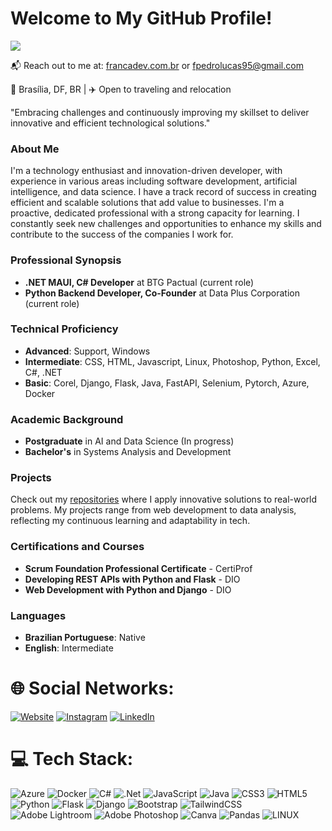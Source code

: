 # Welcome to My GitHub Profile!
![](https://komarev.com/ghpvc/?username=fpedrolucas95)

📬 Reach out to me at: [francadev.com.br](https://www.francadev.com.br) or [fpedrolucas95@gmail.com](mailto:fpedrolucas95@gmail.com)

📌 Brasília, DF, BR | ✈️ Open to traveling and relocation

"Embracing challenges and continuously improving my skillset to deliver innovative and efficient technological solutions."

### About Me
I'm a technology enthusiast and innovation-driven developer, with experience in various areas including software development, artificial intelligence, and data science. I have a track record of success in creating efficient and scalable solutions that add value to businesses. I'm a proactive, dedicated professional with a strong capacity for learning. I constantly seek new challenges and opportunities to enhance my skills and contribute to the success of the companies I work for.

### Professional Synopsis
- **.NET MAUI, C# Developer** at BTG Pactual (current role)
- **Python Backend Developer, Co-Founder** at Data Plus Corporation (current role)

### Technical Proficiency
- **Advanced**: Support, Windows
- **Intermediate**: CSS, HTML, Javascript, Linux, Photoshop, Python, Excel, C#, .NET
- **Basic**: Corel, Django, Flask, Java, FastAPI, Selenium, Pytorch, Azure, Docker 

### Academic Background
- **Postgraduate** in AI and Data Science (In progress)
- **Bachelor's** in Systems Analysis and Development

### Projects
Check out my [repositories](https://github.com/fpedrolucas95?tab=repositories) where I apply innovative solutions to real-world problems. My projects range from web development to data analysis, reflecting my continuous learning and adaptability in tech.

### Certifications and Courses
- **Scrum Foundation Professional Certificate** - CertiProf
- **Developing REST APIs with Python and Flask** - DIO
- **Web Development with Python and Django** - DIO

### Languages
- **Brazilian Portuguese**: Native
- **English**: Intermediate


# 🌐 Social Networks:
[![Website](https://img.shields.io/badge/website-000000?style=for-the-badge&logo=About.me&logoColor=white)](https://www.francadev.com.br) [![Instagram](https://img.shields.io/badge/Instagram-E4405F?style=for-the-badge&logo=instagram&logoColor=white)](https://instagram.com/fpedrolucas95) [![LinkedIn](https://img.shields.io/badge/LinkedIn-0077B5?style=for-the-badge&logo=linkedin&logoColor=white)](https://linkedin.com/in/fpedrolucas95) 

# 💻 Tech Stack:
![Azure](https://img.shields.io/badge/azure-%230072C6.svg?style=for-the-badge&logo=microsoftazure&logoColor=white) ![Docker](https://img.shields.io/badge/docker-%230db7ed.svg?style=for-the-badge&logo=docker&logoColor=white) ![C#](https://img.shields.io/badge/c%23-%23239120.svg?style=for-the-badge&logo=csharp&logoColor=white) ![.Net](https://img.shields.io/badge/.NET-5C2D91?style=for-the-badge&logo=.net&logoColor=white) ![JavaScript](https://img.shields.io/badge/javascript-%23323330.svg?style=for-the-badge&logo=javascript&logoColor=%23F7DF1E) ![Java](https://img.shields.io/badge/java-%23ED8B00.svg?style=for-the-badge&logo=java&logoColor=white) ![CSS3](https://img.shields.io/badge/css3-%231572B6.svg?style=for-the-badge&logo=css3&logoColor=white) ![HTML5](https://img.shields.io/badge/html5-%23E34F26.svg?style=for-the-badge&logo=html5&logoColor=white) ![Python](https://img.shields.io/badge/python-3670A0?style=for-the-badge&logo=python&logoColor=ffdd54) ![Flask](https://img.shields.io/badge/flask-%23000.svg?style=for-the-badge&logo=flask&logoColor=white) ![Django](https://img.shields.io/badge/django-%23092E20.svg?style=for-the-badge&logo=django&logoColor=white) ![Bootstrap](https://img.shields.io/badge/bootstrap-%23563D7C.svg?style=for-the-badge&logo=bootstrap&logoColor=white) ![TailwindCSS](https://img.shields.io/badge/tailwindcss-%2338B2AC.svg?style=for-the-badge&logo=tailwind-css&logoColor=white) ![Adobe Lightroom](https://img.shields.io/badge/Adobe%20Lightroom-31A8FF.svg?style=for-the-badge&logo=Adobe%20Lightroom&logoColor=white) ![Adobe Photoshop](https://img.shields.io/badge/adobephotoshop-%2331A8FF.svg?style=for-the-badge&logo=adobephotoshop&logoColor=white) ![Canva](https://img.shields.io/badge/Canva-%2300C4CC.svg?style=for-the-badge&logo=Canva&logoColor=white) ![Pandas](https://img.shields.io/badge/pandas-%23150458.svg?style=for-the-badge&logo=pandas&logoColor=white) ![LINUX](https://img.shields.io/badge/Linux-FCC624?style=for-the-badge&logo=linux&logoColor=black)
